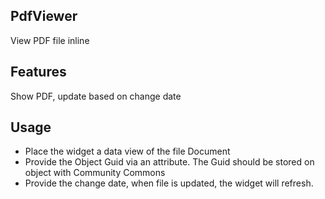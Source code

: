 ## PdfViewer
View PDF file inline

## Features
Show PDF, update based on change date

## Usage
- Place the widget a data view of the file Document
- Provide the Object Guid via an attribute. The Guid should be stored on object with Community Commons
- Provide the change date, when file is updated, the widget will refresh.

